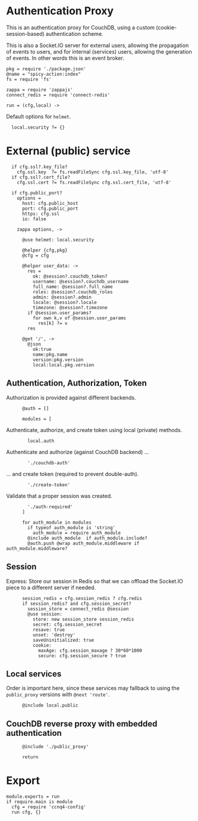 Authentication Proxy
====================

This is an authentication proxy for CouchDB, using a custom (cookie-session-based) authentication scheme.

This is also a Socket.IO server for external users, allowing the propagation of events to users, and for internal (services) users, allowing the generation of events. In other words this is an event broker.

    pkg = require './package.json'
    @name = "spicy-action:index"
    fs = require 'fs'

    zappa = require 'zappajs'
    connect_redis = require 'connect-redis'

    run = (cfg,local) ->

Default options for `helmet`.

      local.security ?= {}

External (public) service
=========================

      if cfg.ssl?.key_file?
        cfg.ssl.key  ?= fs.readFileSync cfg.ssl.key_file, 'utf-8'
      if cfg.ssl?.cert_file?
        cfg.ssl.cert ?= fs.readFileSync cfg.ssl.cert_file, 'utf-8'

      if cfg.public_port?
        options =
          host: cfg.public_host
          port: cfg.public_port
          https: cfg.ssl
          io: false

        zappa options, ->

          @use helmet: local.security

          @helper {cfg,pkg}
          @cfg = cfg

          @helper user_data: ->
            res =
              ok: @session?.couchdb_token?
              username: @session?.couchdb_username
              full_name: @session?.full_name
              roles: @session?.couchdb_roles
              admin: @session?.admin
              locale: @session?.locale
              timezone: @session?.timezone
            if @session.user_params?
              for own k,v of @session.user_params
                res[k] ?= v
            res

          @get '/', ->
            @json
              ok:true
              name:pkg.name
              version:pkg.version
              local:local.pkg.version

Authentication, Authorization, Token
------------------------------------

Authorization is provided against different backends.

          @auth = []

          modules = [

Authenticate, authorize, and create token using local (private) methods.

            local.auth

Authenticate and authorize (against CouchDB backend) ...

            './couchdb-auth'

... and create token (required to prevent double-auth).

            './create-token'

Validate that a proper session was created.

            './auth-required'
          ]

          for auth_module in modules
            if typeof auth_module is 'string'
              auth_module = require auth_module
            @include auth_module  if auth_module.include?
            @auth.push @wrap auth_module.middleware if auth_module.middleware?

Session
-------

Express: Store our session in Redis so that we can offload the Socket.IO piece to a different server if needed.

          session_redis = cfg.session_redis ? cfg.redis
          if session_redis? and cfg.session_secret?
            session_store = connect_redis @session
            @use session:
              store: new session_store session_redis
              secret: cfg.session_secret
              resave: true
              unset: 'destroy'
              saveUninitialized: true
              cookie:
                maxAge: cfg.session_maxage ? 30*60*1000
                secure: cfg.session_secure ? true

Local services
--------------

Order is important here, since these services may fallback to using the `public_proxy` versions with `@next 'route'`.

          @include local.public

CouchDB reverse proxy with embedded authentication
--------------------------------------------------

          @include './public_proxy'

          return


Export
======

    module.exports = run
    if require.main is module
      cfg = require 'ccnq4-config'
      run cfg, {}
